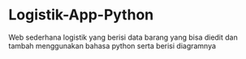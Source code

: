 # Logistik-App-Python
Web sederhana logistik yang berisi data barang yang bisa diedit dan tambah menggunakan bahasa python serta berisi diagramnya
